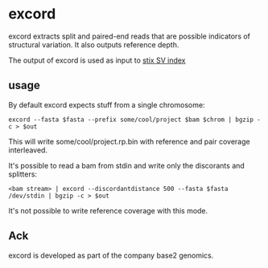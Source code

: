# excord

excord extracts split and paired-end reads that are possible 
indicators of structural variation. It also outputs reference
depth.

The output of excord is used as input to [stix SV index](https://github.com/ryanlayer/stix)

## usage

By default excord expects stuff from a single chromosome:
```
excord --fasta $fasta --prefix some/cool/project $bam $chrom | bgzip -c > $out
```
This will write some/cool/project.rp.bin with reference and pair coverage interleaved.

It's possible to read a bam from stdin and write only the discorants and splitters:
```
<bam stream> | excord --discordantdistance 500 --fasta $fasta /dev/stdin | bgzip -c > $out
```
It's not possible to write reference coverage with this mode.


## Ack

excord is developed as part of the company base2 genomics.
